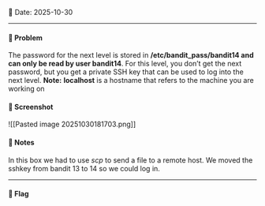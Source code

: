📅 Date: 2025-10-30

---

#### 🧩 Problem
The password for the next level is stored in **/etc/bandit_pass/bandit14 and can only be read by user bandit14**. For this level, you don’t get the next password, but you get a private SSH key that can be used to log into the next level. **Note:** **localhost** is a hostname that refers to the machine you are working on



#### 📸 Screenshot
![[Pasted image 20251030181703.png]]

#### 📝 Notes
In this box we had to use *scp* to send a file to a remote host. We moved the sshkey from bandit 13 to 14 so we could log in. 

---
#### 🔐 Flag


